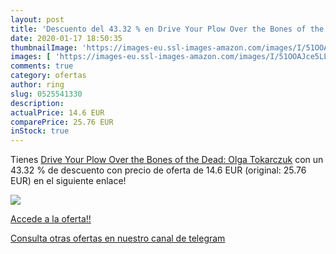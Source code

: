 ```yaml
---
layout: post
title: 'Descuento del 43.32 % en Drive Your Plow Over the Bones of the De'
date: 2020-01-17 18:50:35
thumbnailImage: 'https://images-eu.ssl-images-amazon.com/images/I/51OOAJce5LL._SL200_.jpg'
images: [ 'https://images-eu.ssl-images-amazon.com/images/I/51OOAJce5LL._SL200_.jpg' ]
comments: true
category: ofertas
author: ring
slug: 0525541330
description:
actualPrice: 14.6 EUR
comparePrice: 25.76 EUR
inStock: true
---
```


Tienes [Drive Your Plow Over the Bones of the Dead: Olga Tokarczuk](https://www.amazon.es/dp/0525541330/?tag=redken-21) con un 43.32 % de descuento con precio de oferta de 14.6 EUR (original: 25.76 EUR) en el siguiente enlace!

[![](https://images-eu.ssl-images-amazon.com/images/I/51OOAJce5LL._SL200_.jpg)](https://www.amazon.es/dp/0525541330/?tag=redken-21)

[Accede a la oferta!!](https://www.amazon.es/dp/0525541330/?tag=redken-21)

[Consulta otras ofertas en nuestro canal de telegram](https://t.me/s/ofertas25)
